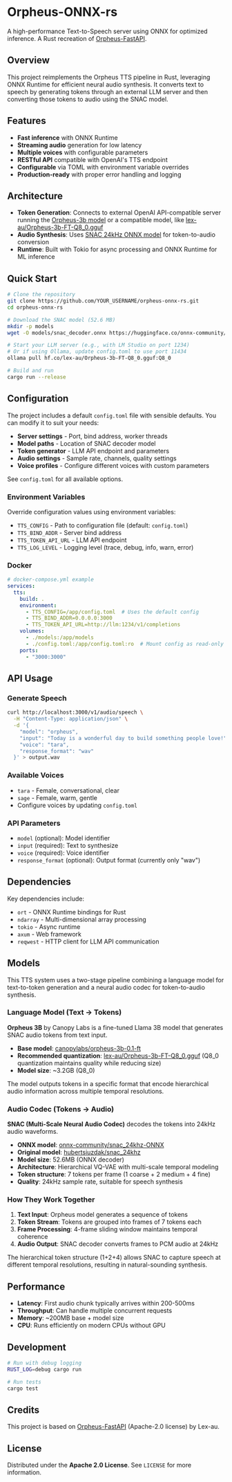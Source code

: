 # Orpheus-ONNX-rs

A high-performance Text-to-Speech server using ONNX for optimized inference. A Rust recreation of [Orpheus-FastAPI](https://github.com/Lex-au/Orpheus-FastAPI).

## Overview

This project reimplements the Orpheus TTS pipeline in Rust, leveraging ONNX Runtime for efficient neural audio synthesis. It converts text to speech by generating tokens through an external LLM server and then converting those tokens to audio using the SNAC model.

## Features

- **Fast inference** with ONNX Runtime
- **Streaming audio** generation for low latency
- **Multiple voices** with configurable parameters
- **RESTful API** compatible with OpenAI's TTS endpoint
- **Configurable** via TOML with environment variable overrides
- **Production-ready** with proper error handling and logging

## Architecture

- **Token Generation**: Connects to external OpenAI API-compatible server running the [Orpheus-3b model](https://huggingface.co/canopylabs/orpheus-3b-0.1-ft) or a compatible model, like [lex-au/Orpheus-3b-FT-Q8_0.gguf](https://huggingface.co/lex-au/Orpheus-3b-FT-Q8_0.gguf)
- **Audio Synthesis**: Uses [SNAC 24kHz ONNX model](https://huggingface.co/onnx-community/snac_24khz-ONNX) for token-to-audio conversion
- **Runtime**: Built with Tokio for async processing and ONNX Runtime for ML inference

## Quick Start

```bash
# Clone the repository
git clone https://github.com/YOUR_USERNAME/orpheus-onnx-rs.git
cd orpheus-onnx-rs

# Download the SNAC model (52.6 MB)
mkdir -p models
wget -O models/snac_decoder.onnx https://huggingface.co/onnx-community/snac_24khz-ONNX/resolve/main/onnx/decoder_model.onnx

# Start your LLM server (e.g., with LM Studio on port 1234)
# Or if using Ollama, update config.toml to use port 11434
ollama pull hf.co/lex-au/Orpheus-3b-FT-Q8_0.gguf:Q8_0

# Build and run
cargo run --release
```

## Configuration

The project includes a default `config.toml` file with sensible defaults. You can modify it to suit your needs:

- **Server settings** - Port, bind address, worker threads
- **Model paths** - Location of SNAC decoder model
- **Token generator** - LLM API endpoint and parameters
- **Audio settings** - Sample rate, channels, quality settings
- **Voice profiles** - Configure different voices with custom parameters

See `config.toml` for all available options.

### Environment Variables

Override configuration values using environment variables:

- `TTS_CONFIG` - Path to configuration file (default: `config.toml`)
- `TTS_BIND_ADDR` - Server bind address
- `TTS_TOKEN_API_URL` - LLM API endpoint
- `TTS_LOG_LEVEL` - Logging level (trace, debug, info, warn, error)

### Docker

```yaml
# docker-compose.yml example
services:
  tts:
    build: .
    environment:
      - TTS_CONFIG=/app/config.toml  # Uses the default config
      - TTS_BIND_ADDR=0.0.0.0:3000
      - TTS_TOKEN_API_URL=http://llm:1234/v1/completions
    volumes:
      - ./models:/app/models
      - ./config.toml:/app/config.toml:ro  # Mount config as read-only
    ports:
      - "3000:3000"
```

## API Usage

### Generate Speech

```bash
curl http://localhost:3000/v1/audio/speech \
  -H "Content-Type: application/json" \
  -d '{
    "model": "orpheus",
    "input": "Today is a wonderful day to build something people love!",
    "voice": "tara",
    "response_format": "wav"
  }' > output.wav
```

### Available Voices

- `tara` - Female, conversational, clear
- `sage` - Female, warm, gentle
- Configure voices by updating `config.toml`

### API Parameters

- `model` (optional): Model identifier
- `input` (required): Text to synthesize
- `voice` (required): Voice identifier
- `response_format` (optional): Output format (currently only "wav")

## Dependencies

Key dependencies include:
- `ort` - ONNX Runtime bindings for Rust
- `ndarray` - Multi-dimensional array processing
- `tokio` - Async runtime
- `axum` - Web framework
- `reqwest` - HTTP client for LLM API communication

## Models

This TTS system uses a two-stage pipeline combining a language model for text-to-token generation and a neural audio codec for token-to-audio synthesis.

### Language Model (Text -> Tokens)

**Orpheus 3B** by Canopy Labs is a fine-tuned Llama 3B model that generates SNAC audio tokens from text input.

- **Base model**: [canopylabs/orpheus-3b-0.1-ft](https://huggingface.co/canopylabs/orpheus-3b-0.1-ft)
- **Recommended quantization**: [lex-au/Orpheus-3b-FT-Q8_0.gguf](https://huggingface.co/lex-au/Orpheus-3b-FT-Q8_0.gguf) (Q8_0 quantization maintains quality while reducing size)
- **Model size**: ~3.2GB (Q8_0)

The model outputs tokens in a specific format that encode hierarchical audio information across multiple temporal resolutions.

### Audio Codec (Tokens -> Audio)

**SNAC (Multi-Scale Neural Audio Codec)** decodes the tokens into 24kHz audio waveforms.

- **ONNX model**: [onnx-community/snac_24khz-ONNX](https://huggingface.co/onnx-community/snac_24khz-ONNX)
- **Original model**: [hubertsiuzdak/snac_24khz](https://huggingface.co/hubertsiuzdak/snac_24khz)
- **Model size**: 52.6MB (ONNX decoder)
- **Architecture**: Hierarchical VQ-VAE with multi-scale temporal modeling
- **Token structure**: 7 tokens per frame (1 coarse + 2 medium + 4 fine)
- **Quality**: 24kHz sample rate, suitable for speech synthesis

### How They Work Together

1. **Text Input**: Orpheus model generates a sequence of tokens
2. **Token Stream**: Tokens are grouped into frames of 7 tokens each
3. **Frame Processing**: 4-frame sliding window maintains temporal coherence
4. **Audio Output**: SNAC decoder converts frames to PCM audio at 24kHz

The hierarchical token structure (1+2+4) allows SNAC to capture speech at different temporal resolutions, resulting in natural-sounding synthesis.

## Performance

- **Latency**: First audio chunk typically arrives within 200-500ms
- **Throughput**: Can handle multiple concurrent requests
- **Memory**: ~200MB base + model size
- **CPU**: Runs efficiently on modern CPUs without GPU

## Development

```bash
# Run with debug logging
RUST_LOG=debug cargo run

# Run tests
cargo test
```

## Credits

This project is based on [Orpheus-FastAPI](https://github.com/Lex-au/Orpheus-FastAPI) (Apache-2.0 license) by Lex-au.

## License

Distributed under the **Apache 2.0 License**. See `LICENSE` for more information.

